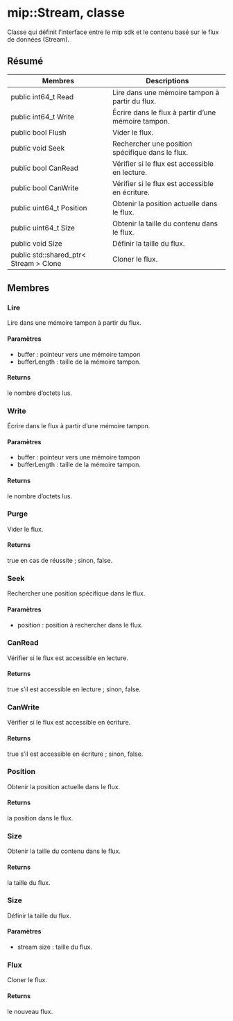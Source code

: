 # <a name="class-mipstream"></a>mip::Stream, classe 
Classe qui définit l’interface entre le mip sdk et le contenu basé sur le flux de données (Stream).
## <a name="summary"></a>Résumé
 Membres                        | Descriptions                                
--------------------------------|---------------------------------------------
public int64_t Read | Lire dans une mémoire tampon à partir du flux.
public int64_t Write | Écrire dans le flux à partir d’une mémoire tampon.
public bool Flush | Vider le flux.
public void Seek | Rechercher une position spécifique dans le flux.
public bool CanRead | Vérifier si le flux est accessible en lecture.
public bool CanWrite | Vérifier si le flux est accessible en écriture.
public uint64_t Position | Obtenir la position actuelle dans le flux.
public uint64_t Size | Obtenir la taille du contenu dans le flux.
public void Size | Définir la taille du flux.
public std::shared_ptr< Stream > Clone | Cloner le flux.
## <a name="members"></a>Membres
### <a name="read"></a>Lire
Lire dans une mémoire tampon à partir du flux.
#### <a name="parameters"></a>Paramètres
* buffer : pointeur vers une mémoire tampon 
* bufferLength : taille de la mémoire tampon. 
#### <a name="returns"></a>Returns
le nombre d’octets lus.
### <a name="write"></a>Write
Écrire dans le flux à partir d’une mémoire tampon.
#### <a name="parameters"></a>Paramètres
* buffer : pointeur vers une mémoire tampon 
* bufferLength : taille de la mémoire tampon. 
#### <a name="returns"></a>Returns
le nombre d’octets lus.
### <a name="flush"></a>Purge
Vider le flux.
#### <a name="returns"></a>Returns
true en cas de réussite ; sinon, false.
### <a name="seek"></a>Seek
Rechercher une position spécifique dans le flux.
#### <a name="parameters"></a>Paramètres
* position : position à rechercher dans le flux.
### <a name="canread"></a>CanRead
Vérifier si le flux est accessible en lecture.
#### <a name="returns"></a>Returns
true s’il est accessible en lecture ; sinon, false.
### <a name="canwrite"></a>CanWrite
Vérifier si le flux est accessible en écriture.
#### <a name="returns"></a>Returns
true s’il est accessible en écriture ; sinon, false.
### <a name="position"></a>Position
Obtenir la position actuelle dans le flux.
#### <a name="returns"></a>Returns
la position dans le flux.
### <a name="size"></a>Size
Obtenir la taille du contenu dans le flux.
#### <a name="returns"></a>Returns
la taille du flux.
### <a name="size"></a>Size
Définir la taille du flux.
#### <a name="parameters"></a>Paramètres
* stream size : taille du flux.
### <a name="stream"></a>Flux
Cloner le flux.
#### <a name="returns"></a>Returns
le nouveau flux.